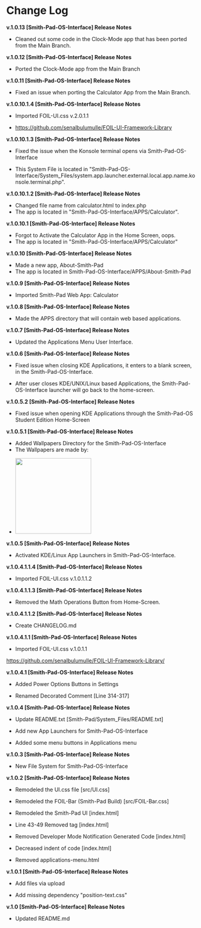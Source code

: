# Change Log
**v.1.0.13 [Smith-Pad-OS-Interface] Release Notes**
* Cleaned out some code in the Clock-Mode app 
  that has been ported from the Main Branch. 








**v.1.0.12 [Smith-Pad-OS-Interface] Release Notes**
* Ported the Clock-Mode app from the Main Branch






**v.1.0.11 [Smith-Pad-OS-Interface] Release Notes**
*  Fixed an issue when porting the Calculator App from 
   the Main Branch.






**v.1.0.10.1.4 [Smith-Pad-OS-Interface] Release Notes**
*  Imported FOIL-UI.css v.2.0.1.1

*  https://github.com/senalbulumulle/FOIL-UI-Framework-Library







**v.1.0.10.1.3 [Smith-Pad-OS-Interface] Release Notes**
* Fixed the issue when the Konsole terminal opens via Smith-Pad-OS-Interface

* This System File is located in "Smith-Pad-OS-Interface/System_Files/system.app.launcher.external.local.app.name.konsole.terminal.php".





**v.1.0.10.1.2 [Smith-Pad-OS-Interface] Release Notes**
* Changed file name from calculator.html to index.php
* The app is located in "Smith-Pad-OS-Interface/APPS/Calculator".





**v.1.0.10.1 [Smith-Pad-OS-Interface] Release Notes**
* Forgot to Activate the Calculator App in the Home Screen, oops. 
* The app is located in "Smith-Pad-OS-Interface/APPS/Calculator"




**v.1.0.10 [Smith-Pad-OS-Interface] Release Notes**
* Made a new app, About-Smith-Pad
* The app is located in Smith-Pad-OS-Interface/APPS/About-Smith-Pad



**v.1.0.9 [Smith-Pad-OS-Interface] Release Notes**
* Imported Smith-Pad Web App: Calculator 



**v.1.0.8 [Smith-Pad-OS-Interface] Release Notes**
* Made the APPS directory that will contain web based applications. 

**v.1.0.7 [Smith-Pad-OS-Interface] Release Notes**
* Updated the Applications Menu User Interface.



**v.1.0.6 [Smith-Pad-OS-Interface] Release Notes**
* Fixed issue when closing KDE Applications, it enters to a blank screen, in the 
  Smith-Pad-OS-Interface. 

* After user closes KDE/UNIX/Linux based Applications, the Smith-Pad-OS-Interface 
  launcher will go back to the home-screen. 



**v.1.0.5.2 [Smith-Pad-OS-Interface] Release Notes**
* Fixed issue when opening KDE Applications through the Smith-Pad-OS Student Edition Home-Screen

**v.1.0.5.1 [Smith-Pad-OS-Interface] Release Notes**
* Added Wallpapers Directory for the Smith-Pad-OS-Interface
* The Wallpapers are made by: 
- <img src="https://avatars.githubusercontent.com/u/39766555?s=400&u=63bcaad499e6d2ecade5c2c982bcf97356821655&v=4" height="200px" width="200px"></img>


**v.1.0.5 [Smith-Pad-OS-Interface] Release Notes**
* Activated KDE/Linux App Launchers in Smith-Pad-OS-Interface.


**v.1.0.4.1.1.4 [Smith-Pad-OS-Interface] Release Notes**
* Imported FOIL-UI.css v.1.0.1.1.2



**v.1.0.4.1.1.3 [Smith-Pad-OS-Interface] Release Notes**
* Removed the Math Operations Button from Home-Screen.




**v.1.0.4.1.1.2 [Smith-Pad-OS-Interface] Release Notes**

* Create CHANGELOG.md







**v.1.0.4.1.1 [Smith-Pad-OS-Interface] Release Notes**




* Imported FOIL-UI.css v.1.0.1.1

https://github.com/senalbulumulle/FOIL-UI-Framework-Library/














**v.1.0.4.1 [Smith-Pad-OS-Interface] Release Notes**




* Added Power Options Buttons in Settings 

* Renamed Decorated Comment [Line 314-317]











**v.1.0.4 [Smith-Pad-OS-Interface] Release Notes**




* Update README.txt [Smith-Pad/System_Files/README.txt]

* Add new App Launchers for Smith-Pad-OS-Interface

* Added some menu buttons in Applications menu 

















**v.1.0.3 [Smith-Pad-OS-Interface] Release Notes**


* New File System for Smith-Pad-OS-Interface 












**v.1.0.2 [Smith-Pad-OS-Interface] Release Notes**


* Remodeled the UI.css file [src/UI.css]

* Remodeled the FOIL-Bar (Smith-Pad Build) [src/FOIL-Bar.css]

* Remodeled the Smith-Pad UI [index.html]

* Line 43-49 Removed <settings> tag [index.html]

* Removed Developer Mode Notification Generated Code [index.html]

* Decreased indent of code [index.html]

* Removed applications-menu.html










**v.1.0.1 [Smith-Pad-OS-Interface] Release Notes**

* Add files via upload

* Add missing dependency "position-text.css"








**v.1.0 [Smith-Pad-OS-Interface] Release Notes**

* Updated README.md
